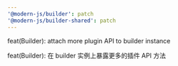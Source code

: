 ```yaml
---
'@modern-js/builder': patch
'@modern-js/builder-shared': patch
---
```


feat(Builder): attach more plugin API to builder instance

feat(Builder): 在 builder 实例上暴露更多的插件 API 方法
